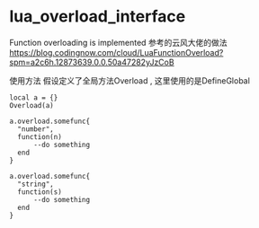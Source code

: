 # lua_overload_interface
Function overloading is implemented
参考的云风大佬的做法 https://blog.codingnow.com/cloud/LuaFunctionOverload?spm=a2c6h.12873639.0.0.50a47282yJzCoB

使用方法 假设定义了全局方法Overload , 这里使用的是DefineGlobal

```
local a = {}
Overload(a)

a.overload.somefunc{
  "number",
  function(n)
      --do something 
  end
}

a.overload.somefunc{
  "string",
  function(s)
      --do something 
  end
}
```
